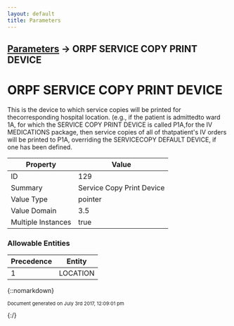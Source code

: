 ```yaml
---
layout: default
title: Parameters
---
```


## [Parameters](TableOfContents) &#8594; ORPF SERVICE COPY PRINT DEVICE
# ORPF SERVICE COPY PRINT DEVICE

This is the device to which service copies will be printed for thecorresponding hospital location.  (e.g., if the patient is admittedto ward 1A, for which the SERVICE COPY PRINT DEVICE is called P1A,for the IV MEDICATIONS package, then service copies of all of thatpatient&#x27;s IV orders will be printed to P1A, overriding the SERVICECOPY DEFAULT DEVICE, if one has been defined.

Property | Value
--- | ---
ID | 129
Summary | Service Copy Print Device
Value Type | pointer
Value Domain | 3.5
Multiple Instances | true

### Allowable Entities

Precedence | Entity
--- | ---
1 | LOCATION

{::nomarkdown} <br/><p style="font-size: 11px">Document generated on July 3rd 2017, 12:09:01 pm</p>{:/}